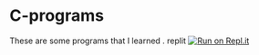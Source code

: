 # C-programs
These are some programs that I learned .
replit [![Run on Repl.it](https://replit.com/badge/github/aegontargaryeen/C-programs)](https://replit.com/new/github/aegontargaryeen/C-programs)
